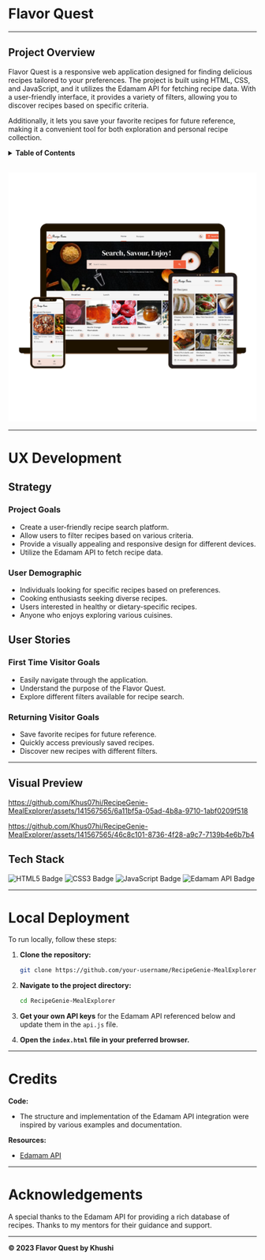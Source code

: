 # **Flavor Quest**

---

## Project Overview

Flavor Quest is a responsive web application designed for finding delicious recipes tailored to your preferences. The project is built using HTML, CSS, and JavaScript, and it utilizes the Edamam API for fetching recipe data. With a user-friendly interface, it provides a variety of filters, allowing you to discover recipes based on specific criteria.

Additionally, it lets you save your favorite recipes for future reference, making it a convenient tool for both exploration and personal recipe collection.

<details>
  <summary><b>Table of Contents</b></summary>

  - [UX Development](#ux-development)
    - [Strategy](#strategy)
    - [User Stories](#user-stories)
  - [Visual Preview](#visual-preview)
  - [Tech Stack](#tech-stack)
  - [Local Deployment](#local-deployment)
  - [Credits](#credits)
  - [Acknowledgements](#acknowledgements)
</details>
<br>

![Project Preview](assets/images/pic1.png)

---

# UX Development

## Strategy

### Project Goals
- Create a user-friendly recipe search platform.
- Allow users to filter recipes based on various criteria.
- Provide a visually appealing and responsive design for different devices.
- Utilize the Edamam API to fetch recipe data.

### User Demographic
- Individuals looking for specific recipes based on preferences.
- Cooking enthusiasts seeking diverse recipes.
- Users interested in healthy or dietary-specific recipes.
- Anyone who enjoys exploring various cuisines.

## User Stories
### First Time Visitor Goals
- Easily navigate through the application.
- Understand the purpose of the Flavor Quest.
- Explore different filters available for recipe search.

### Returning Visitor Goals
- Save favorite recipes for future reference.
- Quickly access previously saved recipes.
- Discover new recipes with different filters.

---

## Visual Preview

https://github.com/Khus07hi/RecipeGenie-MealExplorer/assets/141567565/6a11bf5a-05ad-4b8a-9710-1abf0209f518



https://github.com/Khus07hi/RecipeGenie-MealExplorer/assets/141567565/46c8c101-8736-4f28-a9c7-7139b4e6b7b4


## Tech Stack

![HTML5 Badge](https://img.shields.io/badge/HTML-5.0-blue?style=for-the-badge)
![CSS3 Badge](https://img.shields.io/badge/CSS-3.0-orange?style=for-the-badge)
![JavaScript Badge](https://img.shields.io/badge/JavaScript-ES6-yellow?style=for-the-badge)
![Edamam API Badge](https://img.shields.io/badge/Edamam%20API-v2-green?style=for-the-badge)

---
# Local Deployment

To run locally, follow these steps:

1. **Clone the repository:**
    ```bash
    git clone https://github.com/your-username/RecipeGenie-MealExplorer.git
    ```

2. **Navigate to the project directory:**
    ```bash
    cd RecipeGenie-MealExplorer
    ```

3. **Get your own API keys** for the Edamam API referenced below and update them in the `api.js` file.

4. **Open the `index.html` file in your preferred browser.**

---

# Credits

**Code:**
- The structure and implementation of the Edamam API integration were inspired by various examples and documentation.

**Resources:**
- [Edamam API](https://developer.edamam.com/)

---

# Acknowledgements

A special thanks to the Edamam API for providing a rich database of recipes. Thanks to my mentors for their guidance and support.

---

**&copy; 2023 Flavor Quest by Khushi**

